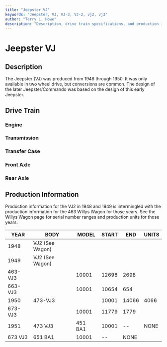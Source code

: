 ```yaml
---
title: "Jeepster VJ"
keywords: "Jeepster, VJ, VJ-3, VJ-2, vj2, vj3"
author: "Terry L. Howe"
description: "Description, drive train specifications, and production information for the Jeepster VJ"
---
```

# Jeepster VJ

## Description

The Jeepster (VJ) was produced from 1948 through 1950. It was only available in two wheel drive, but conversions are common. The design of the later Jeepster/Commando was based on the design of this early Jeepster.

## Drive Train

### Engine

### Transmission

### Transfer Case

### Front Axle

### Rear Axle

## Production Information

Production information for the VJ2 in 1948 and 1949 is intermingled with the production information for the 463 Willys Wagon for those years. See the Willys Wagon page for serial number ranges and production units for those years.

YEAR| BODY| MODEL| START| END| UNITS  
---|---|---|---|---|---  
1948| VJ2 (See Wagon)| | | |   
1949| VJ2 (See Wagon)| | | |   
| 463-VJ3| |  10001|  12698|  2698  
| 663-VJ3| |  10001|  10654|  654  
1950| 473-VJ3| |  10001|  14066|  4066  
| 673-VJ3| |  10001|  11779|  1779  
1951| 473 VJ3|  451 BA1|  10001|  \--|  NONE  
| 673 VJ3|  651 BA1|  10001|  \--|  NONE